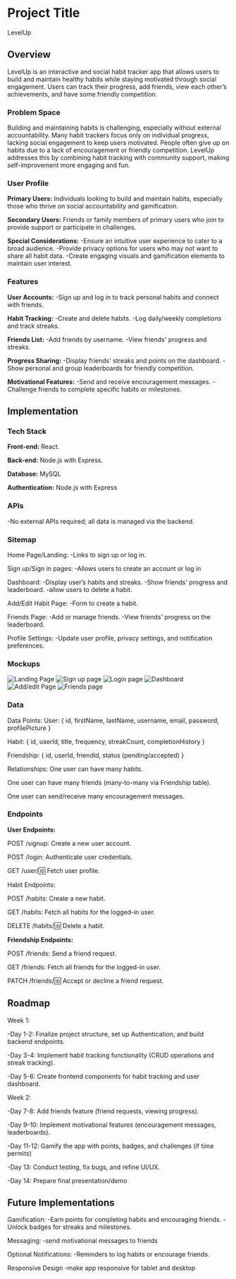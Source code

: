 # Project Title

LevelUp

## Overview

LevelUp is an interactive and social habit tracker app that allows users to build and maintain healthy habits while staying motivated through social engagement. Users can track their progress, add friends, view each other’s achievements, and have some friendly competition.

### Problem Space

Building and maintaining habits is challenging, especially without external accountability. Many habit trackers focus only on individual progress, lacking social engagement to keep users motivated. People often give up on habits due to a lack of encouragement or friendly competition. LevelUp addresses this by combining habit tracking with community support, making self-improvement more engaging and fun.

### User Profile

**Primary Users:** Individuals looking to build and maintain habits, especially those who thrive on social accountability and gamification.

**Secondary Users:** Friends or family members of primary users who join to provide support or participate in challenges.

**Special Considerations:**
-Ensure an intuitive user experience to cater to a broad audience.
-Provide privacy options for users who may not want to share all habit data.
-Create engaging visuals and gamification elements to maintain user interest.

### Features

**User Accounts:**
-Sign up and log in to track personal habits and connect with friends.

**Habit Tracking:**
-Create and delete habits.
-Log daily/weekly completions and track streaks.

**Friends List:**
-Add friends by username.
-View friends' progress and streaks.

**Progress Sharing:**
-Display friends' streaks and points on the dashboard.
-Show personal and group leaderboards for friendly competition.

**Motivational Features:**
-Send and receive encouragement messages.
-Challenge friends to complete specific habits or milestones.

## Implementation

### Tech Stack

**Front-end:** React.

**Back-end:** Node.js with Express.

**Database:** MySQL

**Authentication:** Node.js with Express

### APIs

-No external APIs required; all data is managed via the backend.

### Sitemap

Home Page/Landing:
-Links to sign up or log in.

Sign up/Sign in pages:
-Allows users to create an account or log in

Dashboard:
-Display user’s habits and streaks.
-Show friends' progress and leaderboard.
-allow users to delete a habit.

Add/Edit Habit Page:
-Form to create a habit.

Friends Page:
-Add or manage friends.
-View friends' progress on the leaderboard.

Profile Settings:
-Update user profile, privacy settings, and notification preferences.

### Mockups

![Landing Page](./Wireframes/Landing%20Page.png)
![Sign up page](./Wireframes/sign%20up%20page.png)
![Login page](./Wireframes/Log%20in%20Page.png)
![Dashboard](./Wireframes/Dashboard.png)
![Add/edit Page](./Wireframes/edit%20Habits.png)
![Friends page](./Wireframes/Friends%20page.png)


### Data

Data Points:
User: { id, firstName, lastName, username, email, password, profilePicture }

Habit: { id, userId, title, frequency, streakCount, completionHistory }

Friendship: { id, userId, friendId, status (pending/accepted) }

Relationships:
One user can have many habits.

One user can have many friends (many-to-many via Friendship table).

One user can send/receive many encouragement messages.

### Endpoints

**User Endpoints:**

POST /signup: Create a new user account.

POST /login: Authenticate user credentials.

GET /user/:id: Fetch user profile.

Habit Endpoints:

POST /habits: Create a new habit.

GET /habits: Fetch all habits for the logged-in user.

DELETE /habits/:id: Delete a habit.

**Friendship Endpoints:**

POST /friends: Send a friend request.

GET /friends: Fetch all friends for the logged-in user.

PATCH /friends/:id: Accept or decline a friend request.


## Roadmap

Week 1:

-Day 1-2: Finalize project structure, set up Authentication, and build backend endpoints.

-Day 3-4: Implement habit tracking functionality (CRUD operations and streak tracking).

-Day 5-6: Create frontend components for habit tracking and user dashboard.

Week 2:

-Day 7-8: Add friends feature (friend requests, viewing progress).

-Day 9-10: Implement motivational features (encouragement messages, leaderboards).

-Day 11-12: Gamify the app with points, badges, and challenges (if time permits)

-Day 13: Conduct testing, fix bugs, and refine UI/UX.

-Day 14: Prepare final presentation/demo

## Future Implementations
Gamification:
-Earn points for completing habits and encouraging friends.
-Unlock badges for streaks and milestones.

Messaging:
-send motivational messages to friends 

Optional Notifications:
-Reminders to log habits or encourage friends.

Responsive Design
-make app responsive for tablet and desktop 

